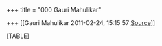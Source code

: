 +++
title = "000 Gauri Mahulikar"

+++
[[Gauri Mahulikar	2011-02-24, 15:15:57 [Source](https://groups.google.com/g/bvparishat/c/WjDIoycM6zc)]]



[TABLE]

  


